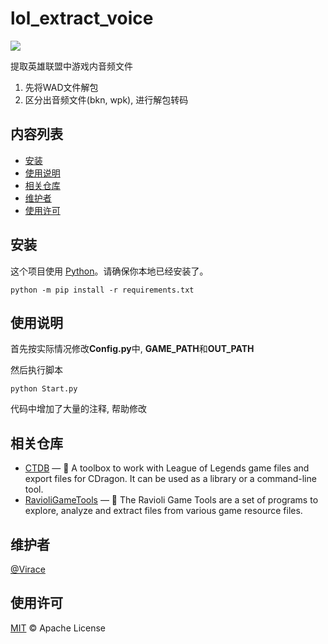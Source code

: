 # lol_extract_voice

![](https://img.shields.io/badge/python-%3E%3D3.x-blue)

提取英雄联盟中游戏内音频文件

1. 先将WAD文件解包
2. 区分出音频文件(bkn, wpk), 进行解包转码

## 内容列表

- [安装](#安装)
- [使用说明](#使用说明)
- [相关仓库](#相关仓库)
- [维护者](#维护者)
- [使用许可](#使用许可)

## 安装

这个项目使用 [Python](https://www.python.org)。请确保你本地已经安装了。

```shell script
python -m pip install -r requirements.txt
```



## 使用说明

首先按实际情况修改**Config.py**中, **GAME_PATH**和**OUT_PATH**

然后执行脚本
```shell script
python Start.py
```

代码中增加了大量的注释, 帮助修改
## 相关仓库

- [CTDB](https://github.com/CommunityDragon/CDTB) — 💌 A toolbox to work with League of Legends game files and export files for CDragon. It can be used as a library or a command-line tool.
- [RavioliGameTools](http://www.scampers.org/steve/sms/other.htm#ravioli_download) — 💌 The Ravioli Game Tools are a set of programs to explore, analyze and extract files from various game resource files. 

## 维护者

[@Virace](https://github.com/Virace) 


## 使用许可

[MIT](LICENSE) © Apache License



